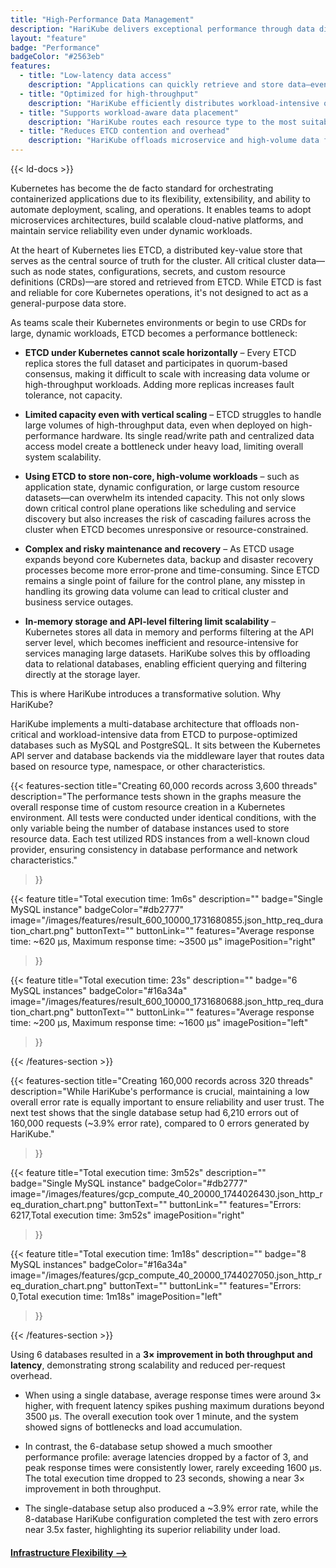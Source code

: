 ```yaml
---
title: "High-Performance Data Management"
description: "HariKube delivers exceptional performance through data distribution and optimized database routing. By offloading resource-intensive workloads from ETCD, it ensures consistent responsiveness and operational efficiency at scale."
layout: "feature"
badge: "Performance"
badgeColor: "#2563eb"
features:
  - title: "Low-latency data access"
    description: "Applications can quickly retrieve and store data—even when the data is spread across multiple databases—thanks to optimized routing. Compared to a single overloaded database, this distributed approach reduces contention, balances load, and delivers faster, more reliable responses under scale."
  - title: "Optimized for high-throughput"
    description: "HariKube efficiently distributes workload-intensive operations across multiple databases, minimizing bottlenecks and ensuring consistent performance even under heavy traffic. Under high load, a single service’s database remains isolated, ensuring that performance issues don’t impact data access for other services or workloads."
  - title: "Supports workload-aware data placement"
    description: "HariKube routes each resource type to the most suitable database based on its access pattern and scale needs. It supports multiple databases simultaneously, enabling diverse workloads to run in parallel without contention or performance trade-offs."
  - title: "Reduces ETCD contention and overhead"
    description: "HariKube offloads microservice and high-volume data from ETCD to external databases, preserving ETCD’s speed and reliability for core Kubernetes operations. By distributing data across purpose-built storage backends, it minimizes contention and reduces the operational burden on ETCD even in large-scale environments."
---
```


{{< ld-docs >}}

Kubernetes has become the de facto standard for orchestrating containerized applications due to its flexibility, extensibility, and ability to automate deployment, scaling, and operations. It enables teams to adopt microservices architectures, build scalable cloud-native platforms, and maintain service reliability even under dynamic workloads.

At the heart of Kubernetes lies ETCD, a distributed key-value store that serves as the central source of truth for the cluster. All critical cluster data—such as node states, configurations, secrets, and custom resource definitions (CRDs)—are stored and retrieved from ETCD. While ETCD is fast and reliable for core Kubernetes operations, it's not designed to act as a general-purpose data store.

As teams scale their Kubernetes environments or begin to use CRDs for large, dynamic workloads, ETCD becomes a performance bottleneck:

 - **ETCD under Kubernetes cannot scale horizontally** – Every ETCD replica stores the full dataset and participates in quorum-based consensus, making it difficult to scale with increasing data volume or high-throughput workloads. Adding more replicas increases fault tolerance, not capacity.

 - **Limited capacity even with vertical scaling** – ETCD struggles to handle large volumes of high-throughput data, even when deployed on high-performance hardware. Its single read/write path and centralized data access model create a bottleneck under heavy load, limiting overall system scalability.

 - **Using ETCD to store non-core, high-volume workloads** – such as application state, dynamic configuration, or large custom resource datasets—can overwhelm its intended capacity. This not only slows down critical control plane operations like scheduling and service discovery but also increases the risk of cascading failures across the cluster when ETCD becomes unresponsive or resource-constrained.

 - **Complex and risky maintenance and recovery** – As ETCD usage expands beyond core Kubernetes data, backup and disaster recovery processes become more error-prone and time-consuming. Since ETCD remains a single point of failure for the control plane, any misstep in handling its growing data volume can lead to critical cluster and business service outages.

 - **In-memory storage and API-level filtering limit scalability** – Kubernetes stores all data in memory and performs filtering at the API server level, which becomes inefficient and resource-intensive for services managing large datasets. HariKube solves this by offloading data to relational databases, enabling efficient querying and filtering directly at the storage layer.

This is where HariKube introduces a transformative solution.
Why HariKube?

HariKube implements a multi-database architecture that offloads non-critical and workload-intensive data from ETCD to purpose-optimized databases such as MySQL and PostgreSQL. It sits between the Kubernetes API server and database backends via the middleware layer that routes data based on resource type, namespace, or other characteristics.

<div>
<div>

{{< features-section 
    title="Creating 60,000 records across 3,600 threads"
    description="The performance tests shown in the graphs measure the overall response time of custom resource creation in a Kubernetes environment. All tests were conducted under identical conditions, with the only variable being the number of database instances used to store resource data. Each test utilized RDS instances from a well-known cloud provider, ensuring consistency in database performance and network characteristics."
>}}

{{< feature
    title="Total execution time: 1m6s"
    description=""
    badge="Single MySQL instance"
    badgeColor="#db2777"
    image="/images/features/result_600_10000_1731680855.json_http_req_duration_chart.png"
    buttonText=""
    buttonLink=""
    features="Average response time: ~620 μs, Maximum response time: ~3500 μs"
    imagePosition="right"
>}}

{{< feature
    title="Total execution time: 23s"
    description=""
    badge="6 MySQL instances"
    badgeColor="#16a34a"
    image="/images/features/result_600_10000_1731680688.json_http_req_duration_chart.png"
    buttonText=""
    buttonLink=""
    features="Average response time: ~200 μs, Maximum response time: ~1600 μs"
    imagePosition="left"
>}}

{{< /features-section >}}

{{< features-section 
    title="Creating 160,000 records across 320 threads"
    description="While HariKube's performance is crucial, maintaining a low overall error rate is equally important to ensure reliability and user trust. The next test shows that the single database setup had 6,210 errors out of 160,000 requests (~3.9% error rate), compared to 0 errors generated by HariKube."
>}}

{{< feature
    title="Total execution time: 3m52s"
    description=""
    badge="Single MySQL instance"
    badgeColor="#db2777"
    image="/images/features/gcp_compute_40_20000_1744026430.json_http_req_duration_chart.png"
    buttonText=""
    buttonLink=""
    features="Errors: 6217,Total execution time: 3m52s"
    imagePosition="right"
>}}

{{< feature
    title="Total execution time: 1m18s"
    description=""
    badge="8 MySQL instances"
    badgeColor="#16a34a"
    image="/images/features/gcp_compute_40_20000_1744027050.json_http_req_duration_chart.png"
    buttonText=""
    buttonLink=""
    features="Errors: 0,Total execution time: 1m18s"
    imagePosition="left"
>}}

{{< /features-section >}}

</div>

Using 6 databases resulted in a **3× improvement in both throughput and latency**, demonstrating strong scalability and reduced per-request overhead.

 - When using a single database, average response times were around 3× higher, with frequent latency spikes pushing maximum durations beyond 3500 μs. The overall execution took over 1 minute, and the system showed signs of bottlenecks and load accumulation.

 - In contrast, the 6-database setup showed a much smoother performance profile: average latencies dropped by a factor of 3, and peak response times were consistently lower, rarely exceeding 1600 μs. The total execution time dropped to 23 seconds, showing a near 3× improvement in both throughput.

 - The single-database setup also produced a ~3.9% error rate, while the 8-database HariKube configuration completed the test with zero errors near 3.5x faster, highlighting its superior reliability under load.

 #### [Infrastructure Flexibility -->](/features/flexible-stack/)